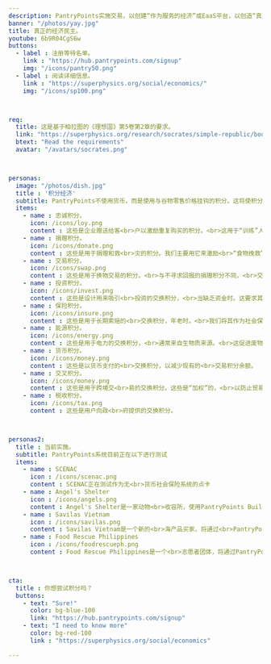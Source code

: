 ```yaml
---
description: PantryPoints实施交易，以创建“作为服务的经济”或EaaS平台，以创造“真正的经济民主”
banner: "/photos/yay.jpg"
title: 真正的经济民主。
youtube: 6b9R04CgS6w
buttons:
  - label : 注册等待名单。
    link : "https://hub.pantrypoints.com/signup"
    img: "/icons/pantry50.png"
  - label : 阅读详细信息。
    link : "https://superphysics.org/social/economics/"
    img: "/icons/sp100.png"



req:
  title: 这是基于柏拉图的《理想国》第5卷第2章的要求。
  link: "https://superphysics.org/research/socrates/simple-republic/book-5/chapter-2"
  btext: "Read the requirements"
  avatar: "/avatars/socrates.png"



personas:
  image: "/photos/dish.jpg"
  title : '积分经济'
  subtitle: PantryPoints不使用货币，而是使用与谷物零售价格挂钩的积分。这将使积分征税、积分会计和分析更容易，同时消除了交易所需的货币。
  items:
    - name : 忠诚积分。
      icon: /icons/loy.png
      content : 这些是企业赠送给客<br>户以激励重复购买的积分。<br>这用于“训练”人们使用积分。
    - name : 捐赠积分。
      icon: /icons/donate.png
      content : 这些是用于捐赠和救<br>灾的积分。我们主要用它来激励<br>“食物挽救”和收集塑料废物，<br>以实现无货币的循环经济。
    - name : 交易积分。
      icon: /icons/swap.png
      content : 这些是用于换物交易的积分。<br>与不寻求回报的捐赠积分不同，<br>交易积分是寻求回报的。<br>这是积分银行的基础。
    - name : 投资积分。
      icon: /icons/invest.png
      content : 这些是设计用来吸引<br>投资的交换积分，<br>当缺乏资金时。这要求其<br>他类型的积分先起作用。
    - name : 保险积分。
      icon: /icons/insure.png
      content : 这些是用于长期索赔的<br>交换积分，年老时。<br>我们将其作为社会保险实施，<br>以防止基于货币的保险变得压迫性。
    - name : 能源积分。
      icon: /icons/energy.png
      content : 这些是用于电力的交换积分，<br>通常来自生物质来源。<br>这促进废物分离，<br>是循环经济的一部分。
    - name : 货币积分。
      icon: /icons/money.png
      content : 这些是以货币支付的<br>交换积分，以减少现有的<br>交易积分余额。
    - name : 交叉积分。
      icon: /icons/money.png
      content : 这些是用于跨境交<br>易的交换积分。这些是“加权”的，<br>以防止贸易不平衡。
    - name : 税收积分。
      icon: /icons/tax.png
      content : 这些是用户向政<br>府提供的交换积分。



personas2:
  title : 当前实施。
  subtitle: PantryPoints系统目前正在以下进行测试
  items:
    - name : SCENAC
      icon : /icons/scenac.png
      content : SCENAC正在测试作为无<br>货币社会保险系统的点卡
    - name : Angel's Shelter 
      icon : /icons/angels.png
      content : Angel's Shelter是一家动物<br>收容所，使用PantryPoints Build<br>获得无货币捐赠
    - name : Savilas Vietnam
      icon : /icons/savilas.png
      content : Savilas Vietnam是一个新的<br>海产品买家，将通过<br>PantryPoints World测试出口
    - name : Food Rescue Philippines
      icon : /icons/foodrescueph.png
      content : Food Rescue Philippines是一个<br>志愿者团体，将通过PantryPoints Circle<br>测试激励食品捐赠



cta:
  title : 你想尝试积分吗？
  buttons:
    - text: "Sure!"
      color: bg-blue-100
      link: "https://hub.pantrypoints.com/signup"
    - text: "I need to know more"
      color: bg-red-100    
      link : "https://superphysics.org/social/economics"

---
```

